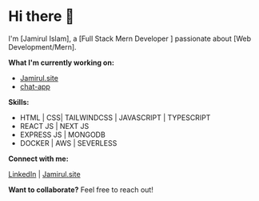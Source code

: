 # Hi there 👋 

I'm [Jamirul Islam], a [Full Stack Mern Developer ] passionate about [Web Development/Mern]. 

**What I'm currently working on:**

* [Jamirul.site](https://jamirul.site/)
* [chat-app](https://chatapp.jamirul.site/)


**Skills:** 
* HTML | CSS| TAILWINDCSS | JAVASCRIPT | TYPESCRIPT
* REACT JS | NEXT JS
* EXPRESS JS | MONGODB 
* DOCKER | AWS | SEVERLESS 


**Connect with me:**

[LinkedIn](https://www.linkedin.com/in/jamirul) | [Jamirul.site](https://jamirul.site/)


**Want to collaborate?** 
Feel free to reach out! 


